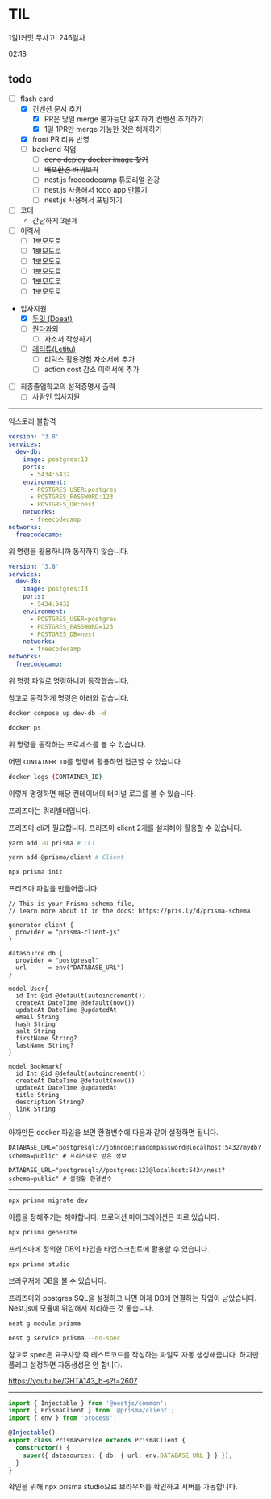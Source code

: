 # TIL

1일1커밋 무사고: 246일차

02:18

## todo

- [ ] flash card
  - [x] 컨벤션 문서 추가
    - [x] PR은 당일 merge 불가능만 유지하기 컨벤션 추가하기
    - [x] 1일 1PR만 merge 가능한 것은 해제하기
  - [x] front PR 리뷰 반영
  - [ ] backend 작업
    - [ ] ~~deno deploy docker image 찾기~~
    - [ ] ~~배포환경 바꿔보기~~
    - [ ] nest.js freecodecamp 튜토리얼 완강
    - [ ] nest.js 사용해서 todo app 만들기
    - [ ] nest.js 사용해서 포팅하기
- [ ] 코테
  - 간단하게 3문제
- [ ] 이력서
  - [ ] 1뽀모도로
  - [ ] 1뽀모도로
  - [ ] 1뽀모도로
  - [ ] 1뽀모도로
  - [ ] 1뽀모도로
  - [ ] 1뽀모도로
- 입사지원
  - [x] [두잇 (Doeat)](https://www.wanted.co.kr/wd/150305)
  - [ ] [퀀다과외](https://www.wanted.co.kr/wd/172905)
    - [ ] 자소서 작성하기
  - [ ] [레티튜(Letitu)](https://www.wanted.co.kr/wd/125018)
    - [ ] 리덕스 활용경험 자소서에 추가
    - [ ] action cost 감소 이력서에 추가
- [ ] 최종졸업학교의 성적증명서 출력
  - [ ] 사람인 입사지원

---

익스토리 불합격

```yml
version: '3.8'
services:
  dev-db:
    image: postgres:13
    ports:
      - 5434:5432
    environment:
      - POSTGRES_USER:postgres
      - POSTGRES_PASSWORD:123
      - POSTGRES_DB:nest
    networks:
      - freecodecamp
networks:
  freecodecamp:
```

위 명령을 활용하니까 동작하지 않습니다.

```yml
version: '3.8'
services:
  dev-db:
    image: postgres:13
    ports:
      - 5434:5432
    environment:
      - POSTGRES_USER=postgres
      - POSTGRES_PASSWORD=123
      - POSTGRES_DB=nest
    networks:
      - freecodecamp
networks:
  freecodecamp:
```

위 명령 파일로 명령하니까 동작했습니다.

참고로 동작하게 명령은 아래와 같습니다.

```sh
docker compose up dev-db -d
```

```sh
docker ps
```

위 명령을 동작하는 프로세스를 볼 수 있습니다.

어떤 `CONTAINER ID`를 명령에 활용하면 접근할 수 있습니다.

```sh
docker logs (CONTAINER_ID)
```

이렇게 명령하면 해당 컨테이너의 터미널 로그를 볼 수 있습니다.

프리즈마는 쿼리빌더입니다.

프리즈마 cli가 필요합니다. 프리즈마 client 2개를 설치해야 활용할 수 있습니다.

```sh
yarn add -D prisma # CLI
```

```sh
yarn add @prisma/client # Client
```

```sh
npx prisma init
```

프리즈마 파일을 만들어줍니다.

```prisma
// This is your Prisma schema file,
// learn more about it in the docs: https://pris.ly/d/prisma-schema

generator client {
  provider = "prisma-client-js"
}

datasource db {
  provider = "postgresql"
  url      = env("DATABASE_URL")
}

model User{
  id Int @id @default(autoincrement())
  createAt DateTime @default(now())
  updateAt DateTime @updatedAt
  email String
  hash String
  salt String
  firstName String?
  lastName String?
}

model Bookmark{
  id Int @id @default(autoincrement())
  createAt DateTime @default(now())
  updateAt DateTime @updatedAt
  title String
  description String?
  link String
}
```

아까만든 docker 파일을 보면 환경변수에 다음과 같이 설정하면 됩니다.

```
DATABASE_URL="postgresql://johndoe:randompassword@localhost:5432/mydb?schema=public" # 프리즈마로 받은 정보
```

```
DATABASE_URL="postgresql://postgres:123@localhost:5434/nest?schema=public" # 설정할 환경변수
```

---

```sh
npx prisma migrate dev
```

이름을 정해주기는 해야합니다. 프로덕션 마이그레이션은 따로 있습니다.

```sh
npx prisma generate
```

프리즈마에 정의한 DB의 타입을 타입스크립트에 활용할 수 있습니다.

```sh
npx prisma studio
```

브라우저에 DB을 볼 수 있습니다.

프리즈마와 postgres SQL을 설정하고 나면 이제 DB에 연결하는 작업이 남았습니다. Nest.js에 모듈에 위임해서 처리하는 것 좋습니다.

```sh
nest g module prisma
```

```sh
nest g service prisma --no-spec
```

참고로 spec은 요구사항 즉 테스트코드를 작성하는 파일도 자동 생성해줍니다. 하지만 플레그 설정하면 자동생성은 안 합니다.

https://youtu.be/GHTA143_b-s?t=2607

---

```ts title=/prisma.service.ts"
import { Injectable } from '@nestjs/common';
import { PrismaClient } from '@prisma/client';
import { env } from 'process';

@Injectable()
export class PrismaService extends PrismaClient {
  constructor() {
    super({ datasources: { db: { url: env.DATABASE_URL } } });
  }
}
```

확인을 위해 npx prisma studio으로 브라우저를 확인하고 서버를 가동합니다.

